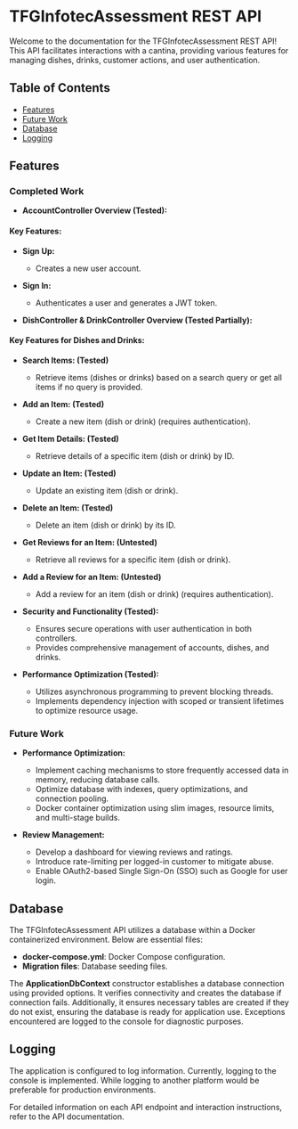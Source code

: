 # TFGInfotecAssessment REST API

Welcome to the documentation for the TFGInfotecAssessment REST API! This API facilitates interactions with a cantina, providing various features for managing dishes, drinks, customer actions, and user authentication.

## Table of Contents

- [Features](#features)
- [Future Work](#future-work)
- [Database](#database)
- [Logging](#logging)

## Features

### Completed Work

- **AccountController Overview (Tested):**

#### Key Features:
  - **Sign Up:**
    - Creates a new user account.
  
  - **Sign In:**
    - Authenticates a user and generates a JWT token.

- **DishController & DrinkController Overview (Tested Partially):**

#### Key Features for Dishes and Drinks:
  - **Search Items: (Tested)**
    - Retrieve items (dishes or drinks) based on a search query or get all items if no query is provided.
  - **Add an Item: (Tested)**
    - Create a new item (dish or drink) (requires authentication).
  - **Get Item Details: (Tested)**
    - Retrieve details of a specific item (dish or drink) by ID.
  - **Update an Item: (Tested)**
    - Update an existing item (dish or drink).
  - **Delete an Item: (Tested)**
    - Delete an item (dish or drink) by its ID.
  - **Get Reviews for an Item: (Untested)**
    - Retrieve all reviews for a specific item (dish or drink).
  - **Add a Review for an Item: (Untested)**
    - Add a review for an item (dish or drink) (requires authentication).

- **Security and Functionality (Tested):**
  - Ensures secure operations with user authentication in both controllers.
  - Provides comprehensive management of accounts, dishes, and drinks.

- **Performance Optimization (Tested):**
  - Utilizes asynchronous programming to prevent blocking threads.
  - Implements dependency injection with scoped or transient lifetimes to optimize resource usage.

### Future Work

- **Performance Optimization:**
  - Implement caching mechanisms to store frequently accessed data in memory, reducing database calls.
  - Optimize database with indexes, query optimizations, and connection pooling.
  - Docker container optimization using slim images, resource limits, and multi-stage builds.

- **Review Management:**
  - Develop a dashboard for viewing reviews and ratings.
  - Introduce rate-limiting per logged-in customer to mitigate abuse.
  - Enable OAuth2-based Single Sign-On (SSO) such as Google for user login.

## Database

The TFGInfotecAssessment API utilizes a database within a Docker containerized environment. Below are essential files:

- **docker-compose.yml**: Docker Compose configuration.
- **Migration files**: Database seeding files.

The **ApplicationDbContext** constructor establishes a database connection using provided options. It verifies connectivity and creates the database if connection fails. Additionally, it ensures necessary tables are created if they do not exist, ensuring the database is ready for application use. Exceptions encountered are logged to the console for diagnostic purposes.

## Logging

The application is configured to log information. Currently, logging to the console is implemented. While logging to another platform would be preferable for production environments.

For detailed information on each API endpoint and interaction instructions, refer to the API documentation.
